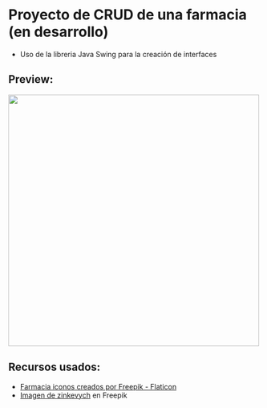 # Proyecto de CRUD de una farmacia (en desarrollo)
- Uso de la libreria Java Swing para la creación de interfaces
## Preview:
<img src="https://user-images.githubusercontent.com/67403486/194251190-a41bb0c0-d099-443b-b799-b70b911f414b.png" width="500">

## Recursos usados:   
- <a href="https://www.flaticon.es/iconos-gratis/farmacia" title="farmacia iconos" target="_blank">Farmacia iconos creados por Freepik - Flaticon</a>
- <a href="https://www.freepik.es/foto-gratis/experto-masculino-consultando-cliente-sobre-productos-cuidado-corporal_21701093.htm#page=2&query=farmacia&position=10&from_view=keyword" target="_blank">Imagen de zinkevych</a> en Freepik
